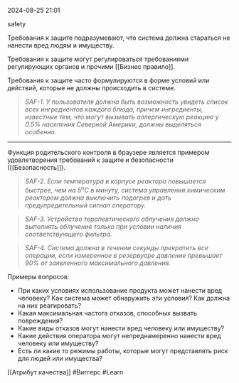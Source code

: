  2024-08-25 21:01

safety

Требования к защите подразумевают, что система должна стараться не нанести вред людям и имуществу.

Требования к защите могут регулироваться требованиями регулирующих органов и прочими [[Бизнес правило]].

Требования к защите часто формулируются в форме условий или действий, которые не должны происходить в системе.

>*SAF-1. У пользователя должна быть возможность увидеть список всех ингредиентов каждого блюда, причем ингредиенты, известные тем, что могут вызывать аллергическую реакцию у 0.5% населения Северной Америки, должны выделяться особенно.*

***
Функция родительского контроля в браузере является примером удовлетворения требований к защите и безопасности ([[Безопасность]]).

>*SAF-2. Если температура в корпусе реактора повышается быстрее, чем на 5<sup>o</sup>C в минуту, система управления химическим реактором должна выключить подогрев и дать предупредительный сигнал оператору.*

>*SAF-3. Устройство терапевтического облучения должно выполнять облучение только при условии наличия соответствующего фильтра.*

>*SAF-4. Система должна в течении секунды прекратить все операции, если измеренное в резервуаре давление превышает 90% от заявленного максимального давления.*

Примеры вопросов:
- При каких условиях использование продукта может нанести вред человеку? Как система может обнаружить эти условия? Как должна на них реагировать?
- Какая максимальная частота отказов, способных вызвать повреждения?
- Какие виды отказов могут нанести вред человеку или имуществу?
- Какие действия оператора могут непреднамеренно нанести вред человеку или имуществу?
- Есть ли какие то режимы работы, которые могут представлять риск для людей или имущества?

[[Атрибут качества]]
#Виггерс 
#Learn